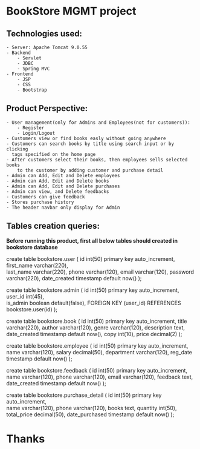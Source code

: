 # BookStore MGMT project

## Technologies used:
	- Server: Apache Tomcat 9.0.55
	- Backend
		- Servlet
		- JDBC
		- Spring MVC
	- Frontend
		- JSP
		- CSS
		- Bootstrap

## Product Perspective:

	- User management(only for Admins and Employees(not for customers)):
		- Register
		- Login/Logout
	- Customers view or find books easly without going anywhere
	- Customers can search books by title using search input or by clicking 
	  tags specified on the home page
	- After customers select their books, then employees sells selected books 
		to the customer by adding customer and purchase detail
	- Admin can Add, Edit and Delete employees
	- Admin can Add, Edit and Delete books
	- Admin can Add, Edit and Delete purchases
	- Admin can view, and Delete feedbacks
	- Customers can give feedback
	- Stores purchase history
	- The header navbar only display for Admin


## Tables creation queries:

**Before running this product, first all below tables should created in bookstore database**

create table bookstore.user
(
	id int(50) primary key auto_increment, 
	first_name varchar(220),  
	last_name varchar(220), 
	phone varchar(120), 
	email varchar(120), 
	password varchar(220),
	date_created timestamp default now()
);

create table bookstore.admin
(
	id int(50) primary key auto_increment, 
	user_id int(45),  
	is_admin boolean default(false),
	FOREIGN KEY (user_id) REFERENCES bookstore.user(id)
);

create table bookstore.book
(
	id int(50) primary key auto_increment, 
	title varchar(220), 
	author varchar(120), 
	genre varchar(120), 
	description text, 
	date_created timestamp default now(), 
	copy int(10), 
	price decimal(2)
);

create table bookstore.employee
(
	id int(50) primary key auto_increment, 
	name varchar(120), 
	salary decimal(50), 
	department varchar(120), 
	reg_date timestamp default now()
);

create table bookstore.feedback 
(
	id int(50) primary key auto_increment, 
	name varchar(120), 
	phone varchar(120), 
	email varchar(120), 
	feedback text, 
	date_created timestamp default now()
);

create table bookstore.purchase_detail
(
	id int(50) primary key auto_increment,  
	name varchar(120), 
	phone varchar(120), 
	books text, 
	quantity int(50), 
	total_price decimal(50), 
	date_purchased timestamp default now()
);

# Thanks
